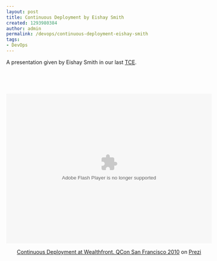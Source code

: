 ```yaml
---
layout: post
title: Continuous Deployment by Eishay Smith
created: 1293980384
author: admin
permalink: /devops/continuous-deployment-eishay-smith
tags:
- DevOps
---
```

<p>A presentation given by <span class="prezi-meta"><span class="prezi-author">Eishay Smith</span></span> in our last <a href="http://www.tikalk.com/tce-event-281210-revolution-application-lifecycle-management-krypton">TCE</a>.</p>
<p>&nbsp;</p>
<p>&nbsp;</p>
<div class="prezi-player"><style media="screen" type="text/css">.prezi-player { width: 550px; } .prezi-player-links { text-align: center; }</style><object width="550" height="400" classid="clsid:D27CDB6E-AE6D-11cf-96B8-444553540000" name="prezi_l4hsfyhmmajx" id="prezi_l4hsfyhmmajx">
<param value="http://prezi.com/bin/preziloader.swf" name="movie" />
<param value="true" name="allowfullscreen" />
<param value="always" name="allowscriptaccess" />
<param value="#ffffff" name="bgcolor" />
<param value="prezi_id=l4hsfyhmmajx&amp;lock_to_path=0&amp;color=ffffff&amp;autoplay=no&amp;autohide_ctrls=0" name="flashvars" /><embed width="550" height="400" flashvars="prezi_id=l4hsfyhmmajx&amp;lock_to_path=0&amp;color=ffffff&amp;autoplay=no&amp;autohide_ctrls=0" bgcolor="#ffffff" allowscriptaccess="always" allowfullscreen="true" type="application/x-shockwave-flash" src="http://prezi.com/bin/preziloader.swf" name="preziEmbed_l4hsfyhmmajx" id="preziEmbed_l4hsfyhmmajx"></embed></object>
<div class="prezi-player-links">
<p><a href="http://prezi.com/l4hsfyhmmajx/continuous-deployment-at-wealthfront-qcon-san-francisco-2010/" title="Introducing the Continuous Deployment concept with background about testing, monitoring, tools and culture requirements.">Continuous Deployment at Wealthfront. QCon San Francisco 2010</a> on <a href="http://prezi.com">Prezi</a></p>
</div>
</div>




